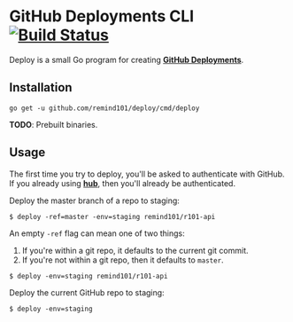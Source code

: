 # GitHub Deployments CLI [![Build Status](https://travis-ci.org/remind101/deploy.svg?branch=master)](https://travis-ci.org/remind101/deploy)

Deploy is a small Go program for creating **[GitHub Deployments](https://developer.github.com/v3/repos/deployments/)**.

## Installation

```
go get -u github.com/remind101/deploy/cmd/deploy
```

**TODO**: Prebuilt binaries.

## Usage

The first time you try to deploy, you'll be asked to authenticate with GitHub. If you already using **[hub](https://github.com/github/hub)**, then you'll already be authenticated.

Deploy the master branch of a repo to staging:

```console
$ deploy -ref=master -env=staging remind101/r101-api
```

An empty `-ref` flag can mean one of two things:

1. If you're within a git repo, it defaults to the current git commit.
2. If you're not within a git repo, then it defaults to `master`.

```console
$ deploy -env=staging remind101/r101-api
```

Deploy the current GitHub repo to staging:

```console
$ deploy -env=staging
```
